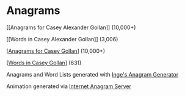 # Anagrams

[[Anagrams for Casey Alexander Gollan]] (10,000+)

[[Words in Casey Alexander Gollan]] (3,006)

[[Anagrams for Casey Gollan]] (10,000+)

[[Words in Casey Gollan]] (631)

Anagrams and Word Lists generated with [Inge's Anagram Generator]() 

Animation generated via [Internet Anagram Server]() 

[//begin]: # "Autogenerated link references for markdown compatibility"
[Anagrams for Casey Gollan]: anagrams-for-casey-gollan "Anagrams for Casey Gollan"
[Words in Casey Gollan]: words-in-casey-gollan "Words in Casey Gollan"
[//end]: # "Autogenerated link references"